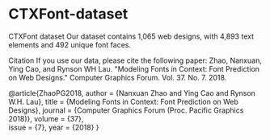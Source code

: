 # CTXFont-dataset
CTXFont dataset
Our dataset contains 1,065 web designs, with 4,893 text elements and 492 unique font faces. 

Citation
If you use our data, please cite the following paper:
Zhao, Nanxuan, Ying Cao, and Rynson WH Lau. "Modeling Fonts in Context: Font Prediction on Web Designs." Computer Graphics Forum. Vol. 37. No. 7. 2018.


@article{ZhaoPG2018, 
    author = {Nanxuan Zhao and Ying Cao and Rynson W.H. Lau}, 
    title = {Modeling Fonts in Context: Font Prediction on Web Designs}, 
    journal = {Computer Graphics Forum (Proc. Pacific Graphics 2018)}, 
    volume = {37},  
    issue = {7}, 
    year = {2018} 
}
